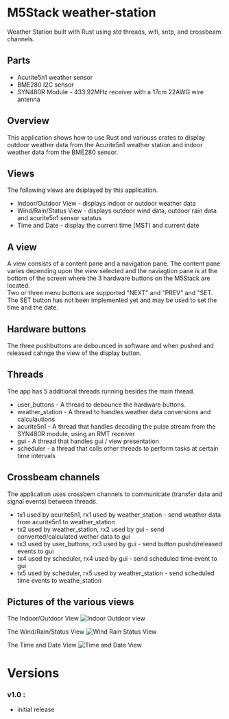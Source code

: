 # M5Stack weather-station

Weather Station built with Rust using std threads, wifi, sntp, and crossbeam channels.

## Parts
- Acurite5n1 weather sensor
- BME280 I2C sensor
- SYN480R Module - 433.92MHz receiver with a 17cm 22AWG wire antenna

## Overview
This application shows how to use Rust and variouss crates to display outdoor weather data from the Acurite5n1
weather station and indoor weather data from the BME280 sensor.


## Views
The following views are dsiplayed by this application.
- Indoor/Outdoor View - displays indoor or outdoor weather data
- Wind/Rain/Status View - displays outdoor wind data, outdoor rain data and acurite5n1 sensor satatus
- Time and Date - display the current time (MST) and current date

## A view
A view consists of a content pane and a navigation pane. The content pane varies depending upon the view 
selected and the naviagtion pane is at the bottom of the screen where the 3 hardware buttons on the M5Stack are located.  
Two or three menu buttons are supported "NEXT" and "PREV" and "SET. The SET button has not been implemented yet and may be
used to set the time and the date.

## Hardware buttons
The three pushbuttons are debounced in software and when pushed and released cahnge the view of the display button.

## Threads
The app has 5 additional threads running besides the main thread. 
- user_buttons - A thread to debounce the hardware buttons.
- weather_station - A thread to handles weather data conversions and calculautions
- acurite5n1 - A thread that handles decoding the pulse stream from the SYN480R module, using an RMT receiver
- gui - A thread that handles gui / view presentation
- scheduler - a thread that calls other threads to perform tasks at certain time intervals

## Crossbeam channels
The application uses crossbem channels to communicate (transfer data and signal events) between threads.
- tx1 used by acurite5n1, rx1 used by weather_station - send weather data from acurite5n1 to weather_station
- tx2 used by weather_station, rx2 used by gui - send converted/calculated wether data to gui
- tx3 used by user_buttons, rx3 used by gui - send button pushd/released events to gui
- tx4 used by scheduler, rx4 used by gui - send scheduled time event to gui
- tx5 used by scheduler, rx5 used by weather_station - send scheduled time events to weathe_station


## Pictures of the various views
The Indoor/Outdoor View
![Indoor Outdoor view](photos/indoor_outdoor_view.jpg)

The Wind/Rain/Status View
![Wind Rain Status View](photos/wind_rain_status_view.jpg)

The Time and Date View
![Time and Date View](photos/time_and_date_view.jpg)

# Versions
### v1.0 : 
- initial release
